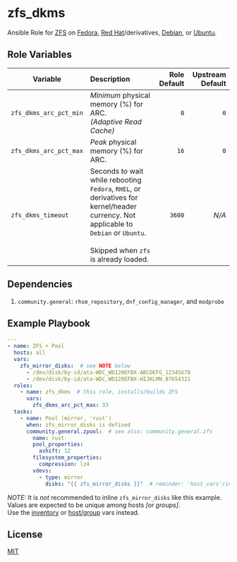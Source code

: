 # zfs\_dkms

Ansible Role for [ZFS](https://zfsonlinux.org/) on
[Fedora](https://openzfs.github.io/openzfs-docs/Getting%20Started/Fedora/index.html),
[Red Hat](https://openzfs.github.io/openzfs-docs/Getting%20Started/RHEL-based%20distro/index.html)/derivatives,
[Debian](https://openzfs.github.io/openzfs-docs/Getting%20Started/Debian/index.html),
or [Ubuntu](https://openzfs.github.io/openzfs-docs/Getting%20Started/Ubuntu/index.html).

## Role Variables

| Variable | Description | Role Default | Upstream Default |
|----------|:------------|-------------:|-----------------:|
| `zfs_dkms_arc_pct_min` | _Minimum_ physical memory (%) for ARC.<br />_(Adaptive Read Cache)_ | `0` | `0` |
| `zfs_dkms_arc_pct_max` | _Peak_ physical memory (%) for ARC. | `16` | `0` |
| `zfs_dkms_timeout` | Seconds to wait while rebooting `Fedora`, `RHEL`, or derivatives for kernel/header currency. Not applicable to `Debian` or `Ubuntu`.<br /><br />Skipped when `zfs` is already loaded. | `3600` | _N/A_ |

## Dependencies

1. `community.general`: `rhsm_repository`, `dnf_config_manager`, and `modprobe`

## Example Playbook

```yaml
---
- name: ZFS + Pool
  hosts: all
  vars:
    zfs_mirror_disks:  # see NOTE below
      - /dev/disk/by-id/ata-WDC_WD120EFBX-ABCDEFG_12345678
      - /dev/disk/by-id/ata-WDC_WD120EFBX-HIJKLMN_87654321
  roles:
    - name: zfs_dkms  # this role, installs/builds ZFS
      vars:
        zfs_dkms_arc_pct_max: 33
  tasks:
    - name: Pool (mirror, 'rust')
      when: zfs_mirror_disks is defined
      community.general.zpool:  # see also: community.general.zfs
        name: rust
        pool_properties:
          ashift: 12
        filesystem_properties:
          compression: lz4
        vdevs:
          - type: mirror
            disks: "{{ zfs_mirror_disks }}"  # reminder: 'host_vars'/inventory, host-specific
```

_NOTE:_ It is _not_ recommended to inline `zfs_mirror_disks` like this example.
Values are expected to be unique among hosts _[or groups]_.  
Use the
[inventory](https://docs.ansible.com/ansible/latest/inventory_guide/intro_inventory.html#assigning-a-variable-to-one-machine-host-variables)
or [host/group](https://docs.ansible.com/ansible/latest/inventory_guide/intro_inventory.html#organizing-host-and-group-variables)
vars instead.

## License

[MIT](./LICENSE)
